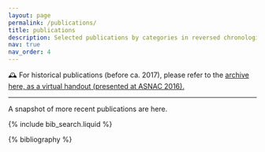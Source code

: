 ```yaml
---
layout: page
permalink: /publications/
title: publications
description: Selected publications by categories in reversed chronological order [generated by jekyll-scholar].
nav: true
nav_order: 4
---
```


🕰 For historical publications (before ca. 2017), please refer to the <a href="https://caffeinator.gitlab.io/asnac2016/">archive here, as a virtual handout (presented at ASNAC 2016).</a>

- - - 

A snapshot of more recent publications are here.

<!-- _pages/publications.md -->

<!-- Bibsearch Feature -->

{% include bib_search.liquid %}

<div class="publications">

{% bibliography %}

</div>

